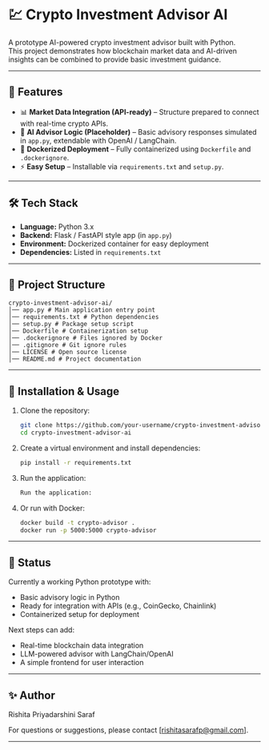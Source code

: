 # 💹 Crypto Investment Advisor AI  

A prototype AI-powered crypto investment advisor built with Python.  
This project demonstrates how blockchain market data and AI-driven insights can be combined to provide basic investment guidance.  

---

## 🚀 Features
- 📊 **Market Data Integration (API-ready)** – Structure prepared to connect with real-time crypto APIs.  
- 🧠 **AI Advisor Logic (Placeholder)** – Basic advisory responses simulated in `app.py`, extendable with OpenAI / LangChain.  
- 🐳 **Dockerized Deployment** – Fully containerized using `Dockerfile` and `.dockerignore`.  
- ⚡ **Easy Setup** – Installable via `requirements.txt` and `setup.py`.  

---

## 🛠️ Tech Stack
- **Language:** Python 3.x  
- **Backend:** Flask / FastAPI style app (in `app.py`)  
- **Environment:** Dockerized container for easy deployment  
- **Dependencies:** Listed in `requirements.txt`  

---

## 📂 Project Structure
```
crypto-investment-advisor-ai/
│── app.py # Main application entry point
│── requirements.txt # Python dependencies
│── setup.py # Package setup script
│── Dockerfile # Containerization setup
│── .dockerignore # Files ignored by Docker
│── .gitignore # Git ignore rules
│── LICENSE # Open source license
│── README.md # Project documentation
```


---

## 🔧 Installation & Usage
1. Clone the repository:
   ```bash
   git clone https://github.com/your-username/crypto-investment-advisor-ai.git
   cd crypto-investment-advisor-ai
   ```
2. Create a virtual environment and install dependencies:
   ```bash
   pip install -r requirements.txt
   ```
3. Run the application:
   ```bash
   Run the application:
   ```
4. Or run with Docker:
   ```bash
   docker build -t crypto-advisor .
   docker run -p 5000:5000 crypto-advisor
   ```

---

## 🎯 Status
Currently a working Python prototype with:

- Basic advisory logic in Python
- Ready for integration with APIs (e.g., CoinGecko, Chainlink)
- Containerized setup for deployment

Next steps can add:

- Real-time blockchain data integration
- LLM-powered advisor with LangChain/OpenAI
- A simple frontend for user interaction

---

## ✨ Author

Rishita Priyadarshini Saraf

For questions or suggestions, please contact [rishitasarafp@gmail.com].

---
